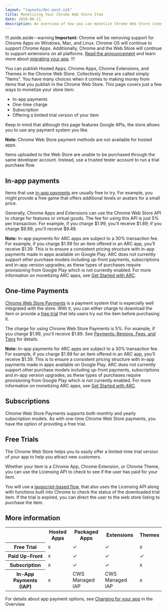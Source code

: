 ```yaml
---
layout: "layouts/doc-post.njk"
title: Monetizing Your Chrome Web Store Item
date: 2018-06-11
description: An overview of how you can monetize Chrome Web Store items.
---
```


!!!.aside.aside--warning
**Important:** Chrome will be removing support for Chrome Apps on Windows, Mac, and Linux. Chrome OS
will continue to support Chrome Apps. Additionally, Chrome and the Web Store will continue to
support extensions on all platforms. [Read the announcement][1] and learn more about [migrating your
app][2].
!!!

You can publish Hosted Apps, Chrome Apps, Chrome Extensions, and Themes in the Chrome Web Store.
Collectively these are called simply "Items". You have many choices when it comes to making money
from items that you publish in the Chrome Web Store. This page covers just a few ways to monetize
your store item:

- In-app payments
- One-time charge
- Subscription
- Offering a limited trial version of your item

Keep in mind that although this page features Google APIs, the store allows you to use any payment
system you like.

<div class="aside aside--note"><strong>Note: </strong>Chrome Web Store payment methods are not available for hosted apps.</div>

Items uploaded to the Web Store are unable to be purchased through the same developer account.
Instead, use a trusted tester account to run a trial purchase flow.

## In-app payments

Items that use [in-app payments][3] are usually free to try. For example, you might provide a free
game that offers additional levels or avatars for a small price.

Generally, Chrome Apps and Extensions can use the Chrome Web Store API to charge for features or
virtual goods. The fee for using this API is just 5% per transaction. For example, if you charge
$1.99, you'll receive $1.89; if you charge $9.99, you'll receive $9.49.

<div class="aside aside--note"><strong>Note:</strong> In-app payments for ARC apps are subject to a 30% transaction fee. For example, if you charge $1.99 for an item offered in an ARC app, you’ll receive $1.39. This is to ensure a consistent pricing structure with in-app payments made in apps available on Google Play. ARC does not currently support other purchase models including up-front payments, subscriptions and in-app version upgrades; as these types of purchases require provisioning from Google Play which is not currently enabled. For more information on monetizing ARC apps, see <a href="https://developer.chrome.com/apps/getstarted_arc">Get Started with ARC</a>.</div>

## One-time Payments

[Chrome Web Store Payments][5] is a payment system that is especially well integrated with the
store. With it, you can either charge to download the item or provide a [free trial][6] that lets
users try out the item before purchasing it.

The charge for using Chrome Web Store Payments is 5%. For example, if you charge
$1.99, you'll receive $1.89. See [Payments: Regions, Fees, and Tiers][7] for details.

<div class="aside aside--note"><strong>Note:</strong> In-app payments for ARC apps are subject to a 30% transaction fee. For example, if you charge $1.99 for an item offered in an ARC app, you’ll receive $1.39. This is to ensure a consistent pricing structure with in-app payments made in apps available on Google Play. ARC does not currently support other purchase models including up-front payments, subscriptions and in-app version upgrades; as these types of purchases require provisioning from Google Play which is not currently enabled. For more information on monetizing ARC apps, see <a href="https://developer.chrome.com/apps/getstarted_arc">Get Started with ARC</a>.</div>

## Subscriptions

Chrome Web Store Payments supports both monthly and yearly subscription models. As with one-time
Chrome Web Store payments, you have the option of providing a free trial.

## Free Trials

The Chrome Web Store helps you to easily offer a limited-time trial version of your app to help you
attract new customers.

Whether your item is a Chrome App, Chrome Extension, or Chrome Theme, you can use the Licensing API
to check to see if the user has paid for your item.

You will use a [javascript-based flow][9], that also uses the Licensing API along with functions
built into Chrome to check the status of the downloaded trial item. If the trial is expired, you can
direct the user to the web store listing to purchase the item.

## More information

<table><tbody><tr><th></th><th>Hosted Apps</th><th>Packaged Apps</th><th>Extensions</th><th>Themes</th></tr><tr><th>Free Trial</th><td>x</td><td>✓</td><td>✓</td><td>x</td></tr><tr><th>Paid Up-Front</th><td>x</td><td>✓</td><td>✓</td><td>✓</td></tr><tr><th>Subscription</th><td>x</td><td>✓</td><td>✓</td><td>x</td></tr><tr><th>In-App Payments (IAP)</th><td>x</td><td>CWS Managed IAP</td><td>CWS Managed IAP</td><td>x</td></tr></tbody></table>

For details about app payment options, see [Charging for your app][10] in the Overview.

[1]: http://blog.chromium.org/2016/08/from-chrome-apps-to-web.html
[2]: https://developers.chrome.com/apps/migration
[3]: /docs/webstore/payments-iap
[4]: /docs/apps/getstarted_arc
[5]: /docs/webstore/overview#builtin
[6]: /docs/webstore/overview#freevnot
[7]: /docs/webstore/pricing
[8]: /docs/apps/getstarted_arc
[9]: /docs/webstore/one_time_payments#verifying-payment
[10]: /docs/webstore/overview#charging
